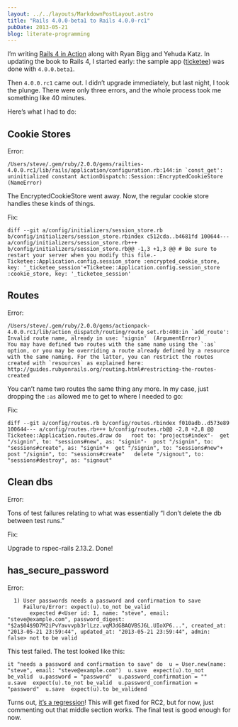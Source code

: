 ```yaml
---
layout: ../../layouts/MarkdownPostLayout.astro
title: "Rails 4.0.0-beta1 to Rails 4.0.0-rc1"
pubDate: 2013-05-21
blog: literate-programming
---
```



I’m writing [Rails 4 in Action](http://www.manning.com/bigg2/) along with Ryan Bigg and Yehuda Katz. In updating the book to Rails 4, I started early: the sample app ([ticketee](https://github.com/steveklabnik/ticketee)) was done with `4.0.0.beta1`.

Then `4.0.0.rc1` came out. I didn’t upgrade immediately, but last night, I took the plunge. There were only three errors, and the whole process took me something like 40 minutes.

Here’s what I had to do:

## Cookie Stores

Error:

```
/Users/steve/.gem/ruby/2.0.0/gems/railties-4.0.0.rc1/lib/rails/application/configuration.rb:144:in `const_get': uninitialized constant ActionDispatch::Session::EncryptedCookieStore (NameError)
```

The EncryptedCookieStore went away. Now, the regular cookie store handles these kinds of things.

Fix:

```
diff --git a/config/initializers/session_store.rb b/config/initializers/session_store.rbindex c512cda..b4681fd 100644--- a/config/initializers/session_store.rb+++ b/config/initializers/session_store.rb@@ -1,3 +1,3 @@ # Be sure to restart your server when you modify this file.-Ticketee::Application.config.session_store :encrypted_cookie_store, key: '_ticketee_session'+Ticketee::Application.config.session_store :cookie_store, key: '_ticketee_session'
```

## Routes

Error:

```
/Users/steve/.gem/ruby/2.0.0/gems/actionpack-4.0.0.rc1/lib/action_dispatch/routing/route_set.rb:408:in `add_route': Invalid route name, already in use: 'signin'  (ArgumentError)
You may have defined two routes with the same name using the `:as` option, or you may be overriding a route already defined by a resource with the same naming. For the latter, you can restrict the routes created with `resources` as explained here:
http://guides.rubyonrails.org/routing.html#restricting-the-routes-created
```

You can’t name two routes the same thing any more. In my case, just dropping the `:as` allowed me to get to where I needed to go:

Fix:

```
diff --git a/config/routes.rb b/config/routes.rbindex f010adb..d573e89 100644--- a/config/routes.rb+++ b/config/routes.rb@@ -2,8 +2,8 @@ Ticketee::Application.routes.draw do   root to: "projects#index"-  get "/signin", to: "sessions#new", as: "signin"-  post "/signin", to: "sessions#create", as: "signin"+  get "/signin", to: "sessions#new"+  post "/signin", to: "sessions#create"   delete "/signout", to: "sessions#destroy", as: "signout"
```

## Clean dbs

Error:

Tons of test failures relating to what was essentially “I don’t delete the db between test runs.”

Fix:

Upgrade to rspec-rails 2.13.2. Done!

## has_secure_password

Error:

```
  1) User passwords needs a password and confirmation to save
     Failure/Error: expect(u).to_not be_valid
       expected #<User id: 1, name: "steve", email: "steve@example.com", password_digest: "$2a$04$9D7M2iPvYavvvpb3rlLzz.vqMJdGBAQVBSJ6L.UIoXP6...", created_at: "2013-05-21 23:59:44", updated_at: "2013-05-21 23:59:44", admin: false> not to be valid
```

This test failed. The test looked like this:

```
it "needs a password and confirmation to save" do  u = User.new(name: "steve", email: "steve@example.com")  u.save  expect(u).to_not be_valid  u.password = "password"  u.password_confirmation = ""  u.save  expect(u).to_not be_valid  u.password_confirmation = "password"  u.save  expect(u).to be_validend
```

Turns out, [it’s a regression](https://github.com/rails/rails/pull/10694)! This will get fixed for RC2, but for now, just commenting out that middle section works. The final test is good enough for now.

